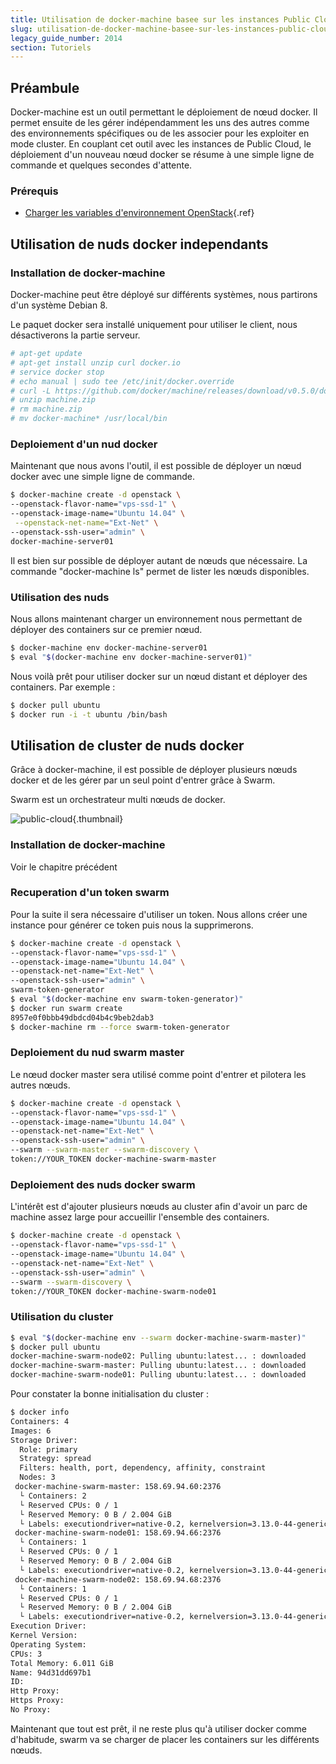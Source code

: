 ```yaml
---
title: Utilisation de docker-machine basee sur les instances Public Cloud
slug: utilisation-de-docker-machine-basee-sur-les-instances-public-cloud
legacy_guide_number: 2014
section: Tutoriels
---
```



## Préambule
Docker-machine est un outil permettant le déploiement de nœud docker. Il permet ensuite de les gérer indépendamment les uns des autres comme des environnements spécifiques ou de les associer pour les exploiter en mode cluster. En couplant cet outil avec les instances de Public Cloud, le déploiement d'un nouveau nœud docker se résume à une simple ligne de commande et quelques secondes d'attente.


### Prérequis
- [Charger les variables d'environnement OpenStack]({legacy}1852){.ref}


## Utilisation de nuds docker independants

### Installation de docker-machine
Docker-machine peut être déployé sur différents systèmes, nous partirons d'un système Debian 8.

Le paquet docker sera installé uniquement pour utiliser le client, nous désactiverons la partie serveur.


```bash
# apt-get update
# apt-get install unzip curl docker.io
# service docker stop
# echo manual | sudo tee /etc/init/docker.override
# curl -L https://github.com/docker/machine/releases/download/v0.5.0/docker-machine_linux-amd64.zip >machine.zip
# unzip machine.zip
# rm machine.zip
# mv docker-machine* /usr/local/bin
```


### Deploiement d'un nud docker
Maintenant que nous avons l'outil, il est possible de déployer un nœud docker avec une simple ligne de commande.


```bash
$ docker-machine create -d openstack \
--openstack-flavor-name="vps-ssd-1" \
--openstack-image-name="Ubuntu 14.04" \
 --openstack-net-name="Ext-Net" \
--openstack-ssh-user="admin" \
docker-machine-server01
```

Il est bien sur possible de déployer autant de nœuds que nécessaire. La commande "docker-machine ls" permet de lister les nœuds disponibles.


### Utilisation des nuds
Nous allons maintenant charger un environnement nous permettant de déployer des containers sur ce premier nœud.


```bash
$ docker-machine env docker-machine-server01
$ eval "$(docker-machine env docker-machine-server01)"
```

Nous voilà prêt pour utiliser docker sur un nœud distant et déployer des containers. Par exemple :


```bash
$ docker pull ubuntu
$ docker run -i -t ubuntu /bin/bash
```


## Utilisation de cluster de nuds docker
Grâce à docker-machine, il est possible de déployer plusieurs nœuds docker et de les gérer par un seul point d'entrer grâce à Swarm.

Swarm est un orchestrateur multi nœuds de docker.


![public-cloud](images/3388.png){.thumbnail}


### Installation de docker-machine
Voir le chapitre précédent


### Recuperation d'un token swarm
Pour la suite il sera nécessaire d'utiliser un token. Nous allons créer une instance pour générer ce token puis nous la supprimerons.


```bash
$ docker-machine create -d openstack \
--openstack-flavor-name="vps-ssd-1" \
--openstack-image-name="Ubuntu 14.04" \
--openstack-net-name="Ext-Net" \
--openstack-ssh-user="admin" \
swarm-token-generator
$ eval "$(docker-machine env swarm-token-generator)"
$ docker run swarm create
8957e0f0bbb49dbdcd04b4c9beb2dab3
$ docker-machine rm --force swarm-token-generator
```


### Deploiement du nud swarm master
Le nœud docker master sera utilisé comme point d'entrer et pilotera les autres nœuds.


```bash
$ docker-machine create -d openstack \
--openstack-flavor-name="vps-ssd-1" \
--openstack-image-name="Ubuntu 14.04" \
--openstack-net-name="Ext-Net" \
--openstack-ssh-user="admin" \
--swarm --swarm-master --swarm-discovery \
token://YOUR_TOKEN docker-machine-swarm-master
```


### Deploiement des nuds docker swarm
L'intérêt est d'ajouter plusieurs nœuds au cluster afin d'avoir un parc de machine assez large pour accueillir l'ensemble des containers.


```bash
$ docker-machine create -d openstack \
--openstack-flavor-name="vps-ssd-1" \
--openstack-image-name="Ubuntu 14.04" \
--openstack-net-name="Ext-Net" \
--openstack-ssh-user="admin" \
--swarm --swarm-discovery \
token://YOUR_TOKEN docker-machine-swarm-node01
```


### Utilisation du cluster

```bash
$ eval "$(docker-machine env --swarm docker-machine-swarm-master)"
$ docker pull ubuntu
docker-machine-swarm-node02: Pulling ubuntu:latest... : downloaded
docker-machine-swarm-master: Pulling ubuntu:latest... : downloaded
docker-machine-swarm-node01: Pulling ubuntu:latest... : downloaded
```

Pour constater la bonne initialisation du cluster :


```bash
$ docker info
Containers: 4
Images: 6
Storage Driver:
  Role: primary
  Strategy: spread
  Filters: health, port, dependency, affinity, constraint
  Nodes: 3
 docker-machine-swarm-master: 158.69.94.60:2376
  └ Containers: 2
  └ Reserved CPUs: 0 / 1
  └ Reserved Memory: 0 B / 2.004 GiB
  └ Labels: executiondriver=native-0.2, kernelversion=3.13.0-44-generic, operatingsystem=Ubuntu 14.04.1 LTS, provider=openstack, storagedriver=aufs
 docker-machine-swarm-node01: 158.69.94.66:2376
  └ Containers: 1
  └ Reserved CPUs: 0 / 1
  └ Reserved Memory: 0 B / 2.004 GiB
  └ Labels: executiondriver=native-0.2, kernelversion=3.13.0-44-generic, operatingsystem=Ubuntu 14.04.1 LTS, provider=openstack, storagedriver=aufs
 docker-machine-swarm-node02: 158.69.94.68:2376
  └ Containers: 1
  └ Reserved CPUs: 0 / 1
  └ Reserved Memory: 0 B / 2.004 GiB
  └ Labels: executiondriver=native-0.2, kernelversion=3.13.0-44-generic, operatingsystem=Ubuntu 14.04.1 LTS, provider=openstack, storagedriver=aufs
Execution Driver:
Kernel Version:
Operating System:
CPUs: 3
Total Memory: 6.011 GiB
Name: 94d31dd697b1
ID:
Http Proxy:
Https Proxy:
No Proxy:
```

Maintenant que tout est prêt, il ne reste plus qu'à utiliser docker comme d'habitude, swarm va se charger de placer les containers sur les différents nœuds.
